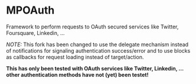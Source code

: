 MPOAuth
=======

Framework to perform requests to OAuth secured services like Twitter, Foursquare, Linkedin, ...

_NOTE:_ This fork has been changed to use the delegate mechanism instead of notifications for signaling authentication success/error and to use blocks as callbacks for request loading instead of target/action.

__This has only been tested with OAuth services like Twitter, Linkedin, ... other authentication methods have not (yet) been testet!__
